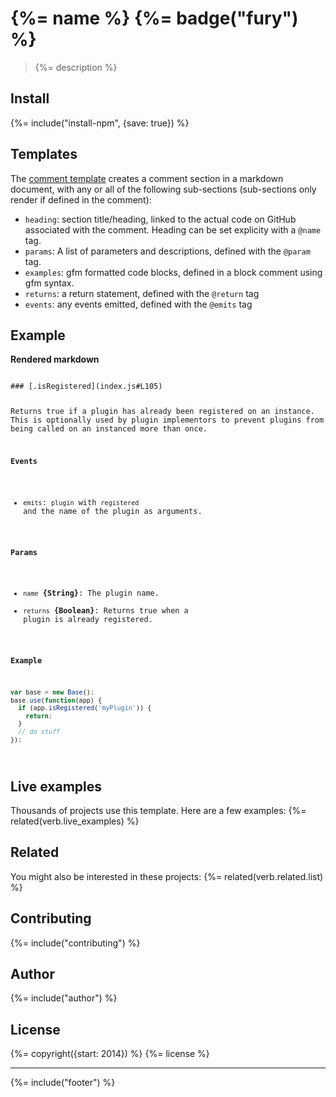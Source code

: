 # {%= name %} {%= badge("fury") %}

> {%= description %}

## Install
{%= include("install-npm", {save: true}) %}

## Templates

The [comment template](./templates/comment.js) creates a comment section in a markdown document, with any or all of the following sub-sections (sub-sections only render if defined in the comment):

- `heading`: section title/heading, linked to the actual code on GitHub associated with the comment. Heading can be set explicity with a `@name` tag.
- `params`: A list of parameters and descriptions, defined with the `@param` tag.
- `examples`: gfm formatted code blocks, defined in a block comment using gfm syntax.
- `returns`: a return statement, defined with the `@return` tag
- `events`: any events emitted, defined with the `@emits` tag

## Example

**Rendered markdown**

<code>
### [.isRegistered](index.js#L105)

Returns true if a plugin has already been registered on an instance. This is optionally used by plugin implementors to prevent plugins from being called on an instanced more than once.

**Events**

* `emits`: `plugin` with `registered` and the name of the plugin as arguments.

**Params**

* `name` **{String}**: The plugin name.
* `returns` **{Boolean}**: Returns true when a plugin is already registered.

**Example**

```js
var base = new Base();
base.use(function(app) {
  if (app.isRegistered('myPlugin')) {
    return;
  }
  // do stuff
});
```
</code>


## Live examples
Thousands of projects use this template. Here are a few examples:
{%= related(verb.live_examples) %}  

## Related
You might also be interested in these projects:
{%= related(verb.related.list) %}  

## Contributing
{%= include("contributing") %}

## Author
{%= include("author") %}

## License
{%= copyright({start: 2014}) %}
{%= license %}

***

{%= include("footer") %}
